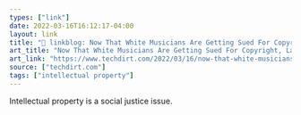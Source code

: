 ```yaml
---
types: ["link"]
date: 2022-03-16T16:12:17-04:00
layout: link
title: "🔗 linkblog: Now That White Musicians Are Getting Sued For Copyright, Lawyers Say Copyright Needs To Change | Techdirt'"
art_title: "Now That White Musicians Are Getting Sued For Copyright, Lawyers Say Copyright Needs To Change | Techdirt"
art_link: "https://www.techdirt.com/2022/03/16/now-that-white-musicians-are-getting-sued-for-copyright-lawyers-say-copyright-needs-to-change/"
source: ["techdirt.com"]
tags: ["intellectual property"]
---
```

Intellectual property is a social justice issue.
